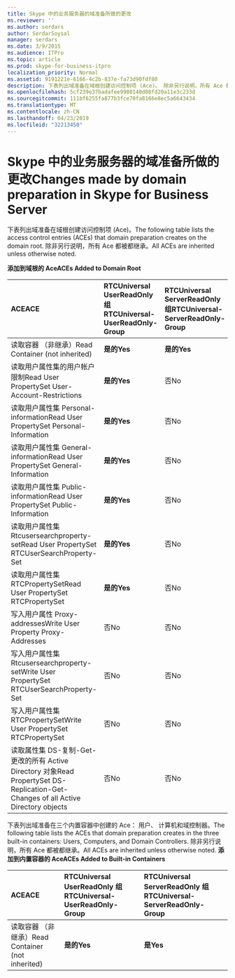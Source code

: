 ```yaml
---
title: Skype 中的业务服务器的域准备所做的更改
ms.reviewer: ''
ms.author: serdars
author: SerdarSoysal
manager: serdars
ms.date: 3/9/2015
ms.audience: ITPro
ms.topic: article
ms.prod: skype-for-business-itpro
localization_priority: Normal
ms.assetid: 9191221e-6166-4c2b-837e-fa73d90fdf80
description: 下表列出域准备在域根创建访问控制项 (Ace)。 除非另行说明，所有 Ace 都被都继承。
ms.openlocfilehash: 5cf239e37badafee9980140d08fd20a11e3c233d
ms.sourcegitcommit: 111bf6255fa877b3fce70fa8166e8ec5a6643434
ms.translationtype: MT
ms.contentlocale: zh-CN
ms.lasthandoff: 04/23/2019
ms.locfileid: "32213450"
---
```

# <a name="changes-made-by-domain-preparation-in-skype-for-business-server"></a><span data-ttu-id="9a717-104">Skype 中的业务服务器的域准备所做的更改</span><span class="sxs-lookup"><span data-stu-id="9a717-104">Changes made by domain preparation in Skype for Business Server</span></span>
 
<span data-ttu-id="9a717-105">下表列出域准备在域根创建访问控制项 (Ace)。</span><span class="sxs-lookup"><span data-stu-id="9a717-105">The following table lists the access control entries (ACEs) that domain preparation creates on the domain root.</span></span> <span data-ttu-id="9a717-106">除非另行说明，所有 Ace 都被都继承。</span><span class="sxs-lookup"><span data-stu-id="9a717-106">All ACEs are inherited unless otherwise noted.</span></span>
  
<span data-ttu-id="9a717-107">**添加到域根的 Ace**</span><span class="sxs-lookup"><span data-stu-id="9a717-107">**ACEs Added to Domain Root**</span></span>

|<span data-ttu-id="9a717-108">**ACE**</span><span class="sxs-lookup"><span data-stu-id="9a717-108">**ACE**</span></span>|<span data-ttu-id="9a717-109">**RTCUniversal UserReadOnly 组**</span><span class="sxs-lookup"><span data-stu-id="9a717-109">**RTCUniversal-UserReadOnly-Group**</span></span>|<span data-ttu-id="9a717-110">**RTCUniversal ServerReadOnly 组**</span><span class="sxs-lookup"><span data-stu-id="9a717-110">**RTCUniversal-ServerReadOnly-Group**</span></span>|<span data-ttu-id="9a717-111">**RTCUniversal UserAdmins**</span><span class="sxs-lookup"><span data-stu-id="9a717-111">**RTCUniversal-UserAdmins**</span></span>|<span data-ttu-id="9a717-112">**RTCHSUniversal 服务**</span><span class="sxs-lookup"><span data-stu-id="9a717-112">**RTCHSUniversal-Services**</span></span>|<span data-ttu-id="9a717-113">**验证用户**</span><span class="sxs-lookup"><span data-stu-id="9a717-113">**Authenticated-Users**</span></span>|
|:-----|:-----|:-----|:-----|:-----|:-----|
|<span data-ttu-id="9a717-114">读取容器 （非继承）</span><span class="sxs-lookup"><span data-stu-id="9a717-114">Read Container (not inherited)</span></span>  <br/> |<span data-ttu-id="9a717-115">**是的**</span><span class="sxs-lookup"><span data-stu-id="9a717-115">**Yes**</span></span> <br/> |<span data-ttu-id="9a717-116">**是的**</span><span class="sxs-lookup"><span data-stu-id="9a717-116">**Yes**</span></span> <br/> |<span data-ttu-id="9a717-117">否</span><span class="sxs-lookup"><span data-stu-id="9a717-117">No</span></span>  <br/> |<span data-ttu-id="9a717-118">否</span><span class="sxs-lookup"><span data-stu-id="9a717-118">No</span></span>  <br/> |<span data-ttu-id="9a717-119">否</span><span class="sxs-lookup"><span data-stu-id="9a717-119">No</span></span>  <br/> |
|<span data-ttu-id="9a717-120">读取用户属性集的用户帐户限制</span><span class="sxs-lookup"><span data-stu-id="9a717-120">Read User PropertySet User-Account-Restrictions</span></span>  <br/> |<span data-ttu-id="9a717-121">**是的**</span><span class="sxs-lookup"><span data-stu-id="9a717-121">**Yes**</span></span> <br/> |<span data-ttu-id="9a717-122">否</span><span class="sxs-lookup"><span data-stu-id="9a717-122">No</span></span>  <br/> |<span data-ttu-id="9a717-123">否</span><span class="sxs-lookup"><span data-stu-id="9a717-123">No</span></span>  <br/> |<span data-ttu-id="9a717-124">否</span><span class="sxs-lookup"><span data-stu-id="9a717-124">No</span></span>  <br/> |<span data-ttu-id="9a717-125">否</span><span class="sxs-lookup"><span data-stu-id="9a717-125">No</span></span>  <br/> |
|<span data-ttu-id="9a717-126">读取用户属性集 Personal-information</span><span class="sxs-lookup"><span data-stu-id="9a717-126">Read User PropertySet Personal-Information</span></span>  <br/> |<span data-ttu-id="9a717-127">**是的**</span><span class="sxs-lookup"><span data-stu-id="9a717-127">**Yes**</span></span> <br/> |<span data-ttu-id="9a717-128">否</span><span class="sxs-lookup"><span data-stu-id="9a717-128">No</span></span>  <br/> |<span data-ttu-id="9a717-129">否</span><span class="sxs-lookup"><span data-stu-id="9a717-129">No</span></span>  <br/> |<span data-ttu-id="9a717-130">否</span><span class="sxs-lookup"><span data-stu-id="9a717-130">No</span></span>  <br/> |<span data-ttu-id="9a717-131">否</span><span class="sxs-lookup"><span data-stu-id="9a717-131">No</span></span>  <br/> |
|<span data-ttu-id="9a717-132">读取用户属性集 General-information</span><span class="sxs-lookup"><span data-stu-id="9a717-132">Read User PropertySet General-Information</span></span>  <br/> |<span data-ttu-id="9a717-133">**是的**</span><span class="sxs-lookup"><span data-stu-id="9a717-133">**Yes**</span></span> <br/> |<span data-ttu-id="9a717-134">否</span><span class="sxs-lookup"><span data-stu-id="9a717-134">No</span></span>  <br/> |<span data-ttu-id="9a717-135">否</span><span class="sxs-lookup"><span data-stu-id="9a717-135">No</span></span>  <br/> |<span data-ttu-id="9a717-136">否</span><span class="sxs-lookup"><span data-stu-id="9a717-136">No</span></span>  <br/> |<span data-ttu-id="9a717-137">否</span><span class="sxs-lookup"><span data-stu-id="9a717-137">No</span></span>  <br/> |
|<span data-ttu-id="9a717-138">读取用户属性集 Public-information</span><span class="sxs-lookup"><span data-stu-id="9a717-138">Read User PropertySet Public-Information</span></span>  <br/> |<span data-ttu-id="9a717-139">**是的**</span><span class="sxs-lookup"><span data-stu-id="9a717-139">**Yes**</span></span> <br/> |<span data-ttu-id="9a717-140">否</span><span class="sxs-lookup"><span data-stu-id="9a717-140">No</span></span>  <br/> |<span data-ttu-id="9a717-141">否</span><span class="sxs-lookup"><span data-stu-id="9a717-141">No</span></span>  <br/> |<span data-ttu-id="9a717-142">否</span><span class="sxs-lookup"><span data-stu-id="9a717-142">No</span></span>  <br/> |<span data-ttu-id="9a717-143">否</span><span class="sxs-lookup"><span data-stu-id="9a717-143">No</span></span>  <br/> |
|<span data-ttu-id="9a717-144">读取用户属性集 Rtcusersearchproperty-set</span><span class="sxs-lookup"><span data-stu-id="9a717-144">Read User PropertySet RTCUserSearchProperty-Set</span></span>  <br/> |<span data-ttu-id="9a717-145">**是的**</span><span class="sxs-lookup"><span data-stu-id="9a717-145">**Yes**</span></span> <br/> |<span data-ttu-id="9a717-146">否</span><span class="sxs-lookup"><span data-stu-id="9a717-146">No</span></span>  <br/> |<span data-ttu-id="9a717-147">否</span><span class="sxs-lookup"><span data-stu-id="9a717-147">No</span></span>  <br/> |<span data-ttu-id="9a717-148">否</span><span class="sxs-lookup"><span data-stu-id="9a717-148">No</span></span>  <br/> |<span data-ttu-id="9a717-149">**是**</span><span class="sxs-lookup"><span data-stu-id="9a717-149">**Yes**</span></span> <br/> |
|<span data-ttu-id="9a717-150">读取用户属性集 RTCPropertySet</span><span class="sxs-lookup"><span data-stu-id="9a717-150">Read User PropertySet RTCPropertySet</span></span>  <br/> |<span data-ttu-id="9a717-151">**是的**</span><span class="sxs-lookup"><span data-stu-id="9a717-151">**Yes**</span></span> <br/> |<span data-ttu-id="9a717-152">否</span><span class="sxs-lookup"><span data-stu-id="9a717-152">No</span></span>  <br/> |<span data-ttu-id="9a717-153">否</span><span class="sxs-lookup"><span data-stu-id="9a717-153">No</span></span>  <br/> |<span data-ttu-id="9a717-154">否</span><span class="sxs-lookup"><span data-stu-id="9a717-154">No</span></span>  <br/> |<span data-ttu-id="9a717-155">否</span><span class="sxs-lookup"><span data-stu-id="9a717-155">No</span></span>  <br/> |
|<span data-ttu-id="9a717-156">写入用户属性 Proxy-addresses</span><span class="sxs-lookup"><span data-stu-id="9a717-156">Write User Property Proxy-Addresses</span></span>  <br/> |<span data-ttu-id="9a717-157">否</span><span class="sxs-lookup"><span data-stu-id="9a717-157">No</span></span>  <br/> |<span data-ttu-id="9a717-158">否</span><span class="sxs-lookup"><span data-stu-id="9a717-158">No</span></span>  <br/> |<span data-ttu-id="9a717-159">**是的**</span><span class="sxs-lookup"><span data-stu-id="9a717-159">**Yes**</span></span> <br/> |<span data-ttu-id="9a717-160">否</span><span class="sxs-lookup"><span data-stu-id="9a717-160">No</span></span>  <br/> |<span data-ttu-id="9a717-161">否</span><span class="sxs-lookup"><span data-stu-id="9a717-161">No</span></span>  <br/> |
|<span data-ttu-id="9a717-162">写入用户属性集 Rtcusersearchproperty-set</span><span class="sxs-lookup"><span data-stu-id="9a717-162">Write User PropertySet RTCUserSearchProperty-Set</span></span>  <br/> |<span data-ttu-id="9a717-163">否</span><span class="sxs-lookup"><span data-stu-id="9a717-163">No</span></span>  <br/> |<span data-ttu-id="9a717-164">否</span><span class="sxs-lookup"><span data-stu-id="9a717-164">No</span></span>  <br/> |<span data-ttu-id="9a717-165">**是的**</span><span class="sxs-lookup"><span data-stu-id="9a717-165">**Yes**</span></span> <br/> |<span data-ttu-id="9a717-166">否</span><span class="sxs-lookup"><span data-stu-id="9a717-166">No</span></span>  <br/> |<span data-ttu-id="9a717-167">否</span><span class="sxs-lookup"><span data-stu-id="9a717-167">No</span></span>  <br/> |
|<span data-ttu-id="9a717-168">写入用户属性集 RTCPropertySet</span><span class="sxs-lookup"><span data-stu-id="9a717-168">Write User PropertySet RTCPropertySet</span></span>  <br/> |<span data-ttu-id="9a717-169">否</span><span class="sxs-lookup"><span data-stu-id="9a717-169">No</span></span>  <br/> |<span data-ttu-id="9a717-170">否</span><span class="sxs-lookup"><span data-stu-id="9a717-170">No</span></span>  <br/> |<span data-ttu-id="9a717-171">**是的**</span><span class="sxs-lookup"><span data-stu-id="9a717-171">**Yes**</span></span> <br/> |<span data-ttu-id="9a717-172">否</span><span class="sxs-lookup"><span data-stu-id="9a717-172">No</span></span>  <br/> |<span data-ttu-id="9a717-173">否</span><span class="sxs-lookup"><span data-stu-id="9a717-173">No</span></span>  <br/> |
|<span data-ttu-id="9a717-174">读取属性集 DS-复制-Get-更改的所有 Active Directory 对象</span><span class="sxs-lookup"><span data-stu-id="9a717-174">Read PropertySet DS-Replication-Get-Changes of all Active Directory objects</span></span>  <br/> |<span data-ttu-id="9a717-175">否</span><span class="sxs-lookup"><span data-stu-id="9a717-175">No</span></span>  <br/> |<span data-ttu-id="9a717-176">否</span><span class="sxs-lookup"><span data-stu-id="9a717-176">No</span></span>  <br/> |<span data-ttu-id="9a717-177">否</span><span class="sxs-lookup"><span data-stu-id="9a717-177">No</span></span>  <br/> |<span data-ttu-id="9a717-178">**是的**</span><span class="sxs-lookup"><span data-stu-id="9a717-178">**Yes**</span></span> <br/> |<span data-ttu-id="9a717-179">否</span><span class="sxs-lookup"><span data-stu-id="9a717-179">No</span></span>  <br/> |
   
<span data-ttu-id="9a717-180">下表列出域准备在三个内置容器中创建的 Ace： 用户、 计算机和域控制器。</span><span class="sxs-lookup"><span data-stu-id="9a717-180">The following table lists the ACEs that domain preparation creates in the three built-in containers: Users, Computers, and Domain Controllers.</span></span> <span data-ttu-id="9a717-181">除非另行说明，所有 Ace 都被都继承。</span><span class="sxs-lookup"><span data-stu-id="9a717-181">All ACEs are inherited unless otherwise noted.</span></span>
<span data-ttu-id="9a717-182">**添加到内置容器的 Ace**</span><span class="sxs-lookup"><span data-stu-id="9a717-182">**ACEs Added to Built-in Containers**</span></span>

|<span data-ttu-id="9a717-183">**ACE**</span><span class="sxs-lookup"><span data-stu-id="9a717-183">**ACE**</span></span>|<span data-ttu-id="9a717-184">**RTCUniversal UserReadOnly 组**</span><span class="sxs-lookup"><span data-stu-id="9a717-184">**RTCUniversal-UserReadOnly-Group**</span></span>|<span data-ttu-id="9a717-185">**RTCUniversal ServerReadOnly 组**</span><span class="sxs-lookup"><span data-stu-id="9a717-185">**RTCUniversal-ServerReadOnly-Group**</span></span>|
|:-----|:-----|:-----|
|<span data-ttu-id="9a717-186">读取容器 （非继承）</span><span class="sxs-lookup"><span data-stu-id="9a717-186">Read Container (not inherited)</span></span>  <br/> |<span data-ttu-id="9a717-187">**是的**</span><span class="sxs-lookup"><span data-stu-id="9a717-187">**Yes**</span></span> <br/> |<span data-ttu-id="9a717-188">**是**</span><span class="sxs-lookup"><span data-stu-id="9a717-188">**Yes**</span></span> <br/> |
   

